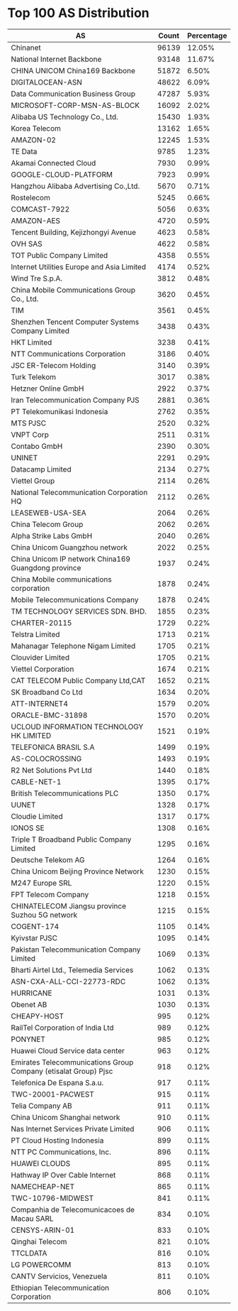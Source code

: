 # Top 100 AS Distribution
| AS | Count | Percentage |
|----|----|----|
| Chinanet | 96139 | 12.05% |
| National Internet Backbone | 93148 | 11.67% |
| CHINA UNICOM China169 Backbone | 51872 | 6.50% |
| DIGITALOCEAN-ASN | 48622 | 6.09% |
| Data Communication Business Group | 47287 | 5.93% |
| MICROSOFT-CORP-MSN-AS-BLOCK | 16092 | 2.02% |
| Alibaba US Technology Co., Ltd. | 15430 | 1.93% |
| Korea Telecom | 13162 | 1.65% |
| AMAZON-02 | 12245 | 1.53% |
| TE Data | 9785 | 1.23% |
| Akamai Connected Cloud | 7930 | 0.99% |
| GOOGLE-CLOUD-PLATFORM | 7923 | 0.99% |
| Hangzhou Alibaba Advertising Co.,Ltd. | 5670 | 0.71% |
| Rostelecom | 5245 | 0.66% |
| COMCAST-7922 | 5056 | 0.63% |
| AMAZON-AES | 4720 | 0.59% |
| Tencent Building, Kejizhongyi Avenue | 4623 | 0.58% |
| OVH SAS | 4622 | 0.58% |
| TOT Public Company Limited | 4358 | 0.55% |
| Internet Utilities Europe and Asia Limited | 4174 | 0.52% |
| Wind Tre S.p.A. | 3812 | 0.48% |
| China Mobile Communications Group Co., Ltd. | 3620 | 0.45% |
| TIM | 3561 | 0.45% |
| Shenzhen Tencent Computer Systems Company Limited | 3438 | 0.43% |
| HKT Limited | 3238 | 0.41% |
| NTT Communications Corporation | 3186 | 0.40% |
| JSC ER-Telecom Holding | 3140 | 0.39% |
| Turk Telekom | 3017 | 0.38% |
| Hetzner Online GmbH | 2922 | 0.37% |
| Iran Telecommunication Company PJS | 2881 | 0.36% |
| PT Telekomunikasi Indonesia | 2762 | 0.35% |
| MTS PJSC | 2520 | 0.32% |
| VNPT Corp | 2511 | 0.31% |
| Contabo GmbH | 2390 | 0.30% |
| UNINET | 2291 | 0.29% |
| Datacamp Limited | 2134 | 0.27% |
| Viettel Group | 2114 | 0.26% |
| National Telecommunication Corporation HQ | 2112 | 0.26% |
| LEASEWEB-USA-SEA | 2064 | 0.26% |
| China Telecom Group | 2062 | 0.26% |
| Alpha Strike Labs GmbH | 2040 | 0.26% |
| China Unicom Guangzhou network | 2022 | 0.25% |
| China Unicom IP network China169 Guangdong province | 1937 | 0.24% |
| China Mobile communications corporation | 1878 | 0.24% |
| Mobile Telecommunications Company | 1878 | 0.24% |
| TM TECHNOLOGY SERVICES SDN. BHD. | 1855 | 0.23% |
| CHARTER-20115 | 1729 | 0.22% |
| Telstra Limited | 1713 | 0.21% |
| Mahanagar Telephone Nigam Limited | 1705 | 0.21% |
| Clouvider Limited | 1705 | 0.21% |
| Viettel Corporation | 1674 | 0.21% |
| CAT TELECOM Public Company Ltd,CAT | 1652 | 0.21% |
| SK Broadband Co Ltd | 1634 | 0.20% |
| ATT-INTERNET4 | 1579 | 0.20% |
| ORACLE-BMC-31898 | 1570 | 0.20% |
| UCLOUD INFORMATION TECHNOLOGY HK LIMITED | 1521 | 0.19% |
| TELEFONICA BRASIL S.A | 1499 | 0.19% |
| AS-COLOCROSSING | 1493 | 0.19% |
| R2 Net Solutions Pvt Ltd | 1440 | 0.18% |
| CABLE-NET-1 | 1395 | 0.17% |
| British Telecommunications PLC | 1350 | 0.17% |
| UUNET | 1328 | 0.17% |
| Cloudie Limited | 1317 | 0.17% |
| IONOS SE | 1308 | 0.16% |
| Triple T Broadband Public Company Limited | 1295 | 0.16% |
| Deutsche Telekom AG | 1264 | 0.16% |
| China Unicom Beijing Province Network | 1230 | 0.15% |
| M247 Europe SRL | 1220 | 0.15% |
| FPT Telecom Company | 1218 | 0.15% |
| CHINATELECOM Jiangsu province Suzhou 5G network | 1215 | 0.15% |
| COGENT-174 | 1105 | 0.14% |
| Kyivstar PJSC | 1095 | 0.14% |
| Pakistan Telecommunication Company Limited | 1069 | 0.13% |
| Bharti Airtel Ltd., Telemedia Services | 1062 | 0.13% |
| ASN-CXA-ALL-CCI-22773-RDC | 1062 | 0.13% |
| HURRICANE | 1031 | 0.13% |
| Obenet AB | 1030 | 0.13% |
| CHEAPY-HOST | 995 | 0.12% |
| RailTel Corporation of India Ltd | 989 | 0.12% |
| PONYNET | 985 | 0.12% |
| Huawei Cloud Service data center | 963 | 0.12% |
| Emirates Telecommunications Group Company (etisalat Group) Pjsc | 918 | 0.12% |
| Telefonica De Espana S.a.u. | 917 | 0.11% |
| TWC-20001-PACWEST | 915 | 0.11% |
| Telia Company AB | 911 | 0.11% |
| China Unicom Shanghai network | 910 | 0.11% |
| Nas Internet Services Private Limited | 906 | 0.11% |
| PT Cloud Hosting Indonesia | 899 | 0.11% |
| NTT PC Communications, Inc. | 896 | 0.11% |
| HUAWEI CLOUDS | 895 | 0.11% |
| Hathway IP Over Cable Internet | 868 | 0.11% |
| NAMECHEAP-NET | 865 | 0.11% |
| TWC-10796-MIDWEST | 841 | 0.11% |
| Companhia de Telecomunicacoes de Macau SARL | 834 | 0.10% |
| CENSYS-ARIN-01 | 833 | 0.10% |
| Qinghai Telecom | 821 | 0.10% |
| TTCLDATA | 816 | 0.10% |
| LG POWERCOMM | 813 | 0.10% |
| CANTV Servicios, Venezuela | 811 | 0.10% |
| Ethiopian Telecommunication Corporation | 806 | 0.10% |
